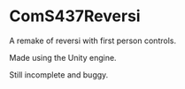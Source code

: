 # ComS437Reversi

A remake of reversi with first person controls.

Made using the Unity engine.

Still incomplete and buggy.

